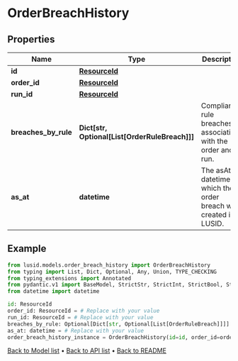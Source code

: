 # OrderBreachHistory

## Properties
Name | Type | Description | Notes
------------ | ------------- | ------------- | -------------
**id** | [**ResourceId**](ResourceId.md) |  | 
**order_id** | [**ResourceId**](ResourceId.md) |  | 
**run_id** | [**ResourceId**](ResourceId.md) |  | 
**breaches_by_rule** | **Dict[str, Optional[List[OrderRuleBreach]]]** | Compliance rule breaches associations with the order and run. | [optional] 
**as_at** | **datetime** | The asAt datetime at which the order breach was created in LUSID. | 
## Example

```python
from lusid.models.order_breach_history import OrderBreachHistory
from typing import List, Dict, Optional, Any, Union, TYPE_CHECKING
from typing_extensions import Annotated
from pydantic.v1 import BaseModel, StrictStr, StrictInt, StrictBool, StrictFloat, StrictBytes, Field, validator, ValidationError, conlist, constr
from datetime import datetime

id: ResourceId
order_id: ResourceId = # Replace with your value
run_id: ResourceId = # Replace with your value
breaches_by_rule: Optional[Dict[str, Optional[List[OrderRuleBreach]]]] = # Replace with your value
as_at: datetime = # Replace with your value
order_breach_history_instance = OrderBreachHistory(id=id, order_id=order_id, run_id=run_id, breaches_by_rule=breaches_by_rule, as_at=as_at)

```

[Back to Model list](../README.md#documentation-for-models) &#8226; [Back to API list](../README.md#documentation-for-api-endpoints) &#8226; [Back to README](../README.md)

